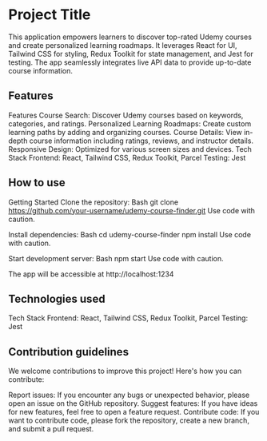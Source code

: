 # Project Title

This application empowers learners to discover top-rated Udemy courses and create personalized learning roadmaps. It leverages React for UI, Tailwind CSS for styling, Redux Toolkit for state management, and Jest for testing. The app seamlessly integrates live API data to provide up-to-date course information.

## Features

Features
Course Search: Discover Udemy courses based on keywords, categories, and ratings.
Personalized Learning Roadmaps: Create custom learning paths by adding and organizing courses.
Course Details: View in-depth course information including ratings, reviews, and instructor details.
Responsive Design: Optimized for various screen sizes and devices.
Tech Stack
Frontend: React, Tailwind CSS, Redux Toolkit, Parcel
Testing: Jest

## How to use

Getting Started
Clone the repository:
Bash
git clone https://github.com/your-username/udemy-course-finder.git
Use code with caution.

Install dependencies:
Bash
cd udemy-course-finder
npm install
Use code with caution.

Start development server:
Bash
npm start
Use code with caution.

The app will be accessible at http://localhost:1234

## Technologies used

Tech Stack
Frontend: React, Tailwind CSS, Redux Toolkit, Parcel
Testing: Jest

## Contribution guidelines

We welcome contributions to improve this project! Here's how you can contribute:

Report issues: If you encounter any bugs or unexpected behavior, please open an issue on the GitHub repository.
Suggest features: If you have ideas for new features, feel free to open a feature request.
Contribute code: If you want to contribute code, please fork the repository, create a new branch, and submit a pull request.
